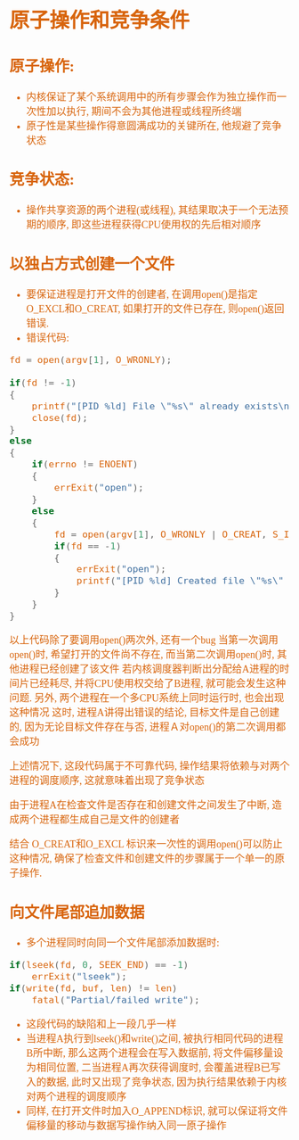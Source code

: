 <font size=4 color=#D8650D face="微软雅黑">

# 原子操作和竞争条件

## 原子操作:

+ 内核保证了某个系统调用中的所有步骤会作为独立操作而一次性加以执行, 期间不会为其他进程或线程所终端
+ 原子性是某些操作得意圆满成功的关键所在, 他规避了竞争状态

## 竞争状态:

+ 操作共享资源的两个进程(或线程), 其结果取决于一个无法预期的顺序, 即这些进程获得CPU使用权的先后相对顺序


## 以独占方式创建一个文件

+ 要保证进程是打开文件的创建者, 在调用open()是指定O_EXCL和O_CREAT, 如果打开的文件已存在, 则open()返回错误.
+ 错误代码:

```c
fd = open(argv[1], O_WRONLY);

if(fd != -1)
{
	printf("[PID %ld] File \"%s\" already exists\n", (long)getpid(), argv[1]);
	close(fd);
}
else
{
	if(errno != ENOENT)
	{
		errExit("open");
	}
	else
	{
		fd = open(argv[1], O_WRONLY | O_CREAT, S_IRUSR | S_IWUSR);
		if(fd == -1)
		{
			errExit("open");
			printf("[PID %ld] Created file \"%s\" exclusively\n", (long)getpid(), argv[1]);
		}
	}
}
```
以上代码除了要调用open()两次外, 还有一个bug
当第一次调用open()时, 希望打开的文件尚不存在, 而当第二次调用open()时, 其他进程已经创建了该文件
若内核调度器判断出分配给A进程的时间片已经耗尽, 并将CPU使用权交给了B进程, 就可能会发生这种问题.
另外, 两个进程在一个多CPU系统上同时运行时, 也会出现这种情况
这时, 进程A讲得出错误的结论, 目标文件是自己创建的, 因为无论目标文件存在与否, 进程Ａ对open()的第二次调用都会成功

上述情况下, 这段代码属于不可靠代码, 操作结果将依赖与对两个进程的调度顺序, 这就意味着出现了竞争状态

由于进程A在检查文件是否存在和创建文件之间发生了中断, 造成两个进程都生成自己是文件的创建者

结合 O_CREAT和O_EXCL 标识来一次性的调用open()可以防止这种情况, 确保了检查文件和创建文件的步骤属于一个单一的原子操作.

## 向文件尾部追加数据

+ 多个进程同时向同一个文件尾部添加数据时:

```c
if(lseek(fd, 0, SEEK_END) == -1)
	errExit("lseek");
if(write(fd, buf, len) != len)
	fatal("Partial/failed write");
```

+ 这段代码的缺陷和上一段几乎一样
+ 当进程A执行到lseek()和write()之间, 被执行相同代码的进程B所中断, 那么这两个进程会在写入数据前, 将文件偏移量设为相同位置, 二当进程A再次获得调度时, 会覆盖进程B已写入的数据, 此时又出现了竞争状态, 因为执行结果依赖于内核对两个进程的调度顺序
+ 同样, 在打开文件时加入O_APPEND标识, 就可以保证将文件偏移量的移动与数据写操作纳入同一原子操作
